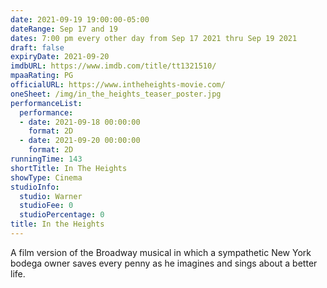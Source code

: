```yaml
---
date: 2021-09-19 19:00:00-05:00
dateRange: Sep 17 and 19
dates: 7:00 pm every other day from Sep 17 2021 thru Sep 19 2021
draft: false
expiryDate: 2021-09-20
imdbURL: https://www.imdb.com/title/tt1321510/
mpaaRating: PG
officialURL: https://www.intheheights-movie.com/
oneSheet: /img/in_the_heights_teaser_poster.jpg
performanceList:
  performance:
  - date: 2021-09-18 00:00:00
    format: 2D
  - date: 2021-09-20 00:00:00
    format: 2D
runningTime: 143
shortTitle: In The Heights
showType: Cinema
studioInfo:
  studio: Warner
  studioFee: 0
  studioPercentage: 0
title: In the Heights
---
```


A film version of the Broadway musical in which a sympathetic New York bodega owner saves every penny as he imagines and sings about a better life.